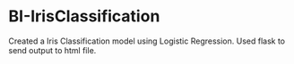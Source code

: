 # BI-IrisClassification

Created a Iris Classification model using Logistic Regression.
Used flask to send output to html file.


